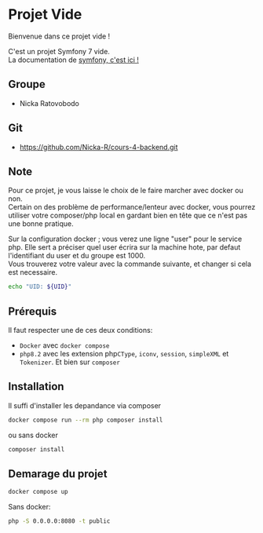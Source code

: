 # Projet Vide

Bienvenue dans ce projet vide !

C'est un projet Symfony 7 vide.  
La documentation de [symfony, c'est ici !](https://symfony.com/doc/current/index.html)

## Groupe

- Nicka Ratovobodo

## Git

- https://github.com/Nicka-R/cours-4-backend.git

## Note

Pour ce projet, je vous laisse le choix de le faire marcher avec docker ou non.  
Certain on des problème de performance/lenteur avec docker, vous pourrez utiliser votre composer/php local en gardant bien en tête que ce n'est pas une bonne pratique.

Sur la configuration docker ; vous verez une ligne "user" pour le service php. Elle sert a préciser quel user écrira sur la machine hote, par defaut l'identifiant du user et du groupe est 1000.  
Vous trouverez votre valeur avec la commande suivante, et changer si cela est necessaire.

```bash
echo "UID: ${UID}"
```

## Prérequis

Il faut respecter une de ces deux conditions:

- `Docker` avec `docker compose`
- `php8.2` avec les extension php`CType`, `iconv`, `session`, `simpleXML` et `Tokenizer`. Et bien sur `composer`

## Installation

Il suffi d'installer les depandance via composer

```bash
docker compose run --rm php composer install
```

ou sans docker

```bash
composer install
```

## Demarage du projet

```bash
docker compose up
```

Sans docker:

```bash
php -S 0.0.0.0:8080 -t public
```
